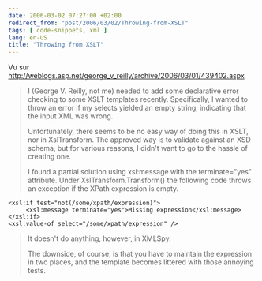 ```yaml
---
date: 2006-03-02 07:27:00 +02:00
redirect_from: "post/2006/03/02/Throwing-from-XSLT"
tags: [ code-snippets, xml ]
lang: en-US
title: "Throwing from XSLT"
---
```


Vu sur
http://weblogs.asp.net/george_v_reilly/archive/2006/03/01/439402.aspx

> I (George V. Reilly, not me) needed to add some declarative error checking
> to some XSLT templates recently. Specifically, I wanted to throw an error if my
> selects yielded an empty string, indicating that the input XML was wrong.
>
> Unfortunately, there seems to be no easy way of doing this in XSLT, nor in
> XslTransform. The approved way is to validate against an XSD schema, but for
> various reasons, I didn't want to go to the hassle of creating one.
>
> I found a partial solution using xsl:message with the terminate="yes"
> attribute. Under XslTransform.Transform() the following code throws an
> exception if the XPath expression is empty.

```
<xsl:if test="not(/some/xpath/expression)">
     <xsl:message terminate="yes">Missing expression</xsl:message>
</xsl:if>
<xsl:value-of select="/some/xpath/expression" />
```

> It doesn't do anything, however, in XMLSpy.
>
> The downside, of course, is that you have to maintain the expression in two
> places, and the template becomes littered with those annoying tests.
